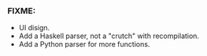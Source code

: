 ### FIXME:
- UI disign.
- Add a Haskell parser, not a "crutch" with recompilation.
- Add a Python parser for more functions.
